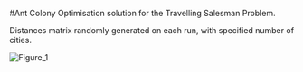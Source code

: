 #Ant Colony Optimisation solution for the Travelling Salesman Problem.

Distances matrix randomly generated on each run, with specified number of cities.

![Figure_1](https://github.com/jackoubridge/aco-tscp/assets/116497746/5e9c54d1-16dc-4973-87a1-f8e163cab934)

